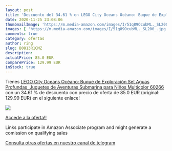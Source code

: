 ```yaml
---
layout: post
title: 'Descuento del 34.61 % en LEGO City Oceans Océano: Buque de Explor'
date: 2020-11-25 23:08:06
thumbnailImage: 'https://m.media-amazon.com/images/I/51q89OcubML._SL200_.jpg'
images: [ 'https://m.media-amazon.com/images/I/51q89OcubML._SL200_.jpg' ]
comments: true
category: ofertas
author: ring
slug: B0813R1CMZ
description:
actualPrice: 85.0 EUR
comparePrice: 129.99 EUR
inStock: true
---
```


Tienes [LEGO City Oceans Océano: Buque de Exploración Set Aguas Profundas  Juguetes de Aventuras Submarina para Niños  Multicolor  60266 ](https://www.amazon.es/dp/B0813R1CMZ/?tag=redken-21) con un 34.61 % de descuento con precio de oferta de 85.0 EUR (original: 129.99 EUR) en el siguiente enlace!

[![](https://m.media-amazon.com/images/I/51q89OcubML._SL200_.jpg)](https://www.amazon.es/dp/B0813R1CMZ/?tag=redken-21)

[Accede a la oferta!!](https://www.amazon.es/dp/B0813R1CMZ/?tag=redken-21)

Links participate in Amazon Associate program and might generate a comission on qualifying sales

[Consulta otras ofertas en nuestro canal de telegram](https://t.me/s/ofertas25)
